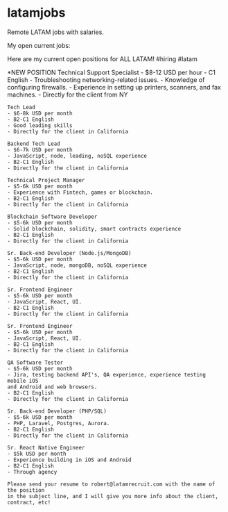 # latamjobs
Remote LATAM jobs with salaries.

My open current jobs:

Here are my current open positions for ALL LATAM! #hiring #latam
  
   *NEW POSITION
   Technical Support Specialist
    - $8-12 USD per hour 
    - C1 English 
    - Troubleshooting networking-related issues.
    - Knowledge of configuring firewalls.
    - Experience in setting up printers, scanners, and fax machines.
    - Directly for the client from NY

    Tech Lead
    - $6-8k USD per month 
    - B2-C1 English 
    - Good leading skills
    - Directly for the client in California

    Backend Tech Lead
    - $6-7k USD per month
    - JavaScript, node, leading, noSQL experience
    - B2-C1 English
    - Directly for the client in California

    Technical Project Manager
    - $5-6k USD per month
    - Experience with Fintech, games or blockchain.
    - B2-C1 English
    - Directly for the client in California

    Blockchain Software Developer
    - $5-6k USD per month
    - Solid blockchain, solidity, smart contracts experience
    - B2-C1 English
    - Directly for the client in California

    Sr. Back-end Developer (Node.js/MongoDB)
    - $5-6k USD per month
    - JavaScript, node, mongoDB, noSQL experience
    - B2-C1 English
    - Directly for the client in California

    Sr. Frontend Engineer
    - $5-6k USD per month
    - JavaScript, React, UI.
    - B2-C1 English
    - Directly for the client in California

    Sr. Frontend Engineer
    - $5-6k USD per month
    - JavaScript, React, UI.
    - B2-C1 English
    - Directly for the client in California

    QA Software Tester
    - $5-6k USD per month
    - Jira, testing backend API's, QA experience, experience testing mobile iOS 
    and Android and web browsers.
    - B2-C1 English
    - Directly for the client in California

    Sr. Back-end Developer (PHP/SQL)
    - $5-6k USD per month
    - PHP, Laravel, Postgres, Aurora.
    - B2-C1 English
    - Directly for the client in California

    Sr. React Native Engineer
    - $5k USD per month
    - Experience building in iOS and Android
    - B2-C1 English
    - Through agency

    Please send your resume to robert@latamrecruit.com with the name of the position 
    in the subject line, and I will give you more info about the client, contract, etc!
